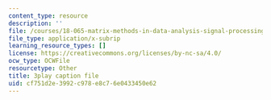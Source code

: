 ```yaml
---
content_type: resource
description: ''
file: /courses/18-065-matrix-methods-in-data-analysis-signal-processing-and-machine-learning-spring-2018/cf751d2e3992c978e8c76e0433450e62_Z_5uLqcwDgM.srt
file_type: application/x-subrip
learning_resource_types: []
license: https://creativecommons.org/licenses/by-nc-sa/4.0/
ocw_type: OCWFile
resourcetype: Other
title: 3play caption file
uid: cf751d2e-3992-c978-e8c7-6e0433450e62
---
```

